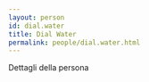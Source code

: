 ```yaml
---
layout: person
id: dial.water
title: Dial Water
permalink: people/dial.water.html
---
```


Dettagli della persona